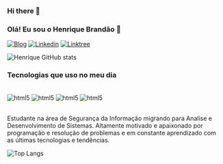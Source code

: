 ### Hi there 👋
### Olá! Eu sou o Henrique Brandão 🤠

[![Blog](https://img.shields.io/badge/Instagram-E4405F?style=for-the-badge&logo=instagram&logoColor=white)](https://www.instagram.com/henriquedev_/)
[![Linkedin](https://img.shields.io/badge/LinkedIn-0077B5?style=for-the-badge&logo=linkedin&logoColor=white)](https://www.linkedin.com/in/henrique-brand%C3%A3o-de-arruda-a79375228/) 
[![Linktree](https://img.shields.io/badge/linktree-39E09B?style=for-the-badge&logo=linktree&logoColor=white)](https://linktr.ee/henriquehba) 

![Henrique GitHub stats](https://github-readme-stats.vercel.app/api?username=Henrybrand20&show_icons=true&theme=dracula)

### Tecnologias que uso no meu dia 

<div style="display: inline_block"><br/>
  <img align="center" alt="html5" src="https://img.shields.io/badge/HTML5-E34F26?style=for-the-badge&logo=html5&logoColor=white"/>
  <img align="center" alt="html5" src="https://img.shields.io/badge/CSS3-1572B6?style=for-the-badge&logo=css3&logoColor=white"/>
  <img align="center" alt="html5" src="https://img.shields.io/badge/JavaScript-F7DF1E?style=for-the-badge&logo=javascript&logoColor=black"/>
  <img align="center" alt="html5" src="https://img.shields.io/badge/Python-14354C?style=for-the-badge&logo=python&logoColor=white"/>
  

</div><br/>

Estudante na área de Segurança da Informação migrando para Analise e Desenvolvimento de Sistemas. Altamente motivado e apaixonado por programação e resolução de problemas e em constante aprendizado com as últimas tecnologias e tendências. 
<br/>

![Top Langs](https://github-readme-stats.vercel.app/api/top-langs/?username=Henrybrand20&hide_progress=true)
